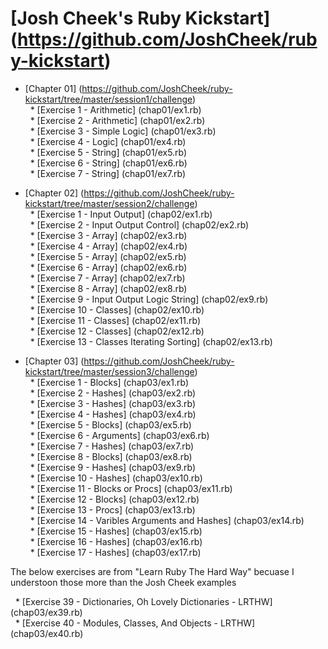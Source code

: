 # [Josh Cheek's Ruby Kickstart] (https://github.com/JoshCheek/ruby-kickstart)

* [Chapter 01] (https://github.com/JoshCheek/ruby-kickstart/tree/master/session1/challenge) <br />
&nbsp;&nbsp;* [Exercise 1 - Arithmetic] (chap01/ex1.rb) <br />
&nbsp;&nbsp;* [Exercise 2 - Arithmetic] (chap01/ex2.rb) <br />
&nbsp;&nbsp;* [Exercise 3 - Simple Logic] (chap01/ex3.rb) <br />
&nbsp;&nbsp;* [Exercise 4 - Logic] (chap01/ex4.rb) <br />
&nbsp;&nbsp;* [Exercise 5 - String] (chap01/ex5.rb) <br />
&nbsp;&nbsp;* [Exercise 6 - String] (chap01/ex6.rb) <br />
&nbsp;&nbsp;* [Exercise 7 - String] (chap01/ex7.rb) <br />

* [Chapter 02] (https://github.com/JoshCheek/ruby-kickstart/tree/master/session2/challenge) <br />
&nbsp;&nbsp;* [Exercise 1 - Input Output] (chap02/ex1.rb) <br />
&nbsp;&nbsp;* [Exercise 2 - Input Output Control] (chap02/ex2.rb) <br />
&nbsp;&nbsp;* [Exercise 3 - Array] (chap02/ex3.rb) <br />
&nbsp;&nbsp;* [Exercise 4 - Array] (chap02/ex4.rb) <br />
&nbsp;&nbsp;* [Exercise 5 - Array] (chap02/ex5.rb) <br />
&nbsp;&nbsp;* [Exercise 6 - Array] (chap02/ex6.rb) <br />
&nbsp;&nbsp;* [Exercise 7 - Array] (chap02/ex7.rb) <br />
&nbsp;&nbsp;* [Exercise 8 - Array] (chap02/ex8.rb) <br />
&nbsp;&nbsp;* [Exercise 9 - Input Output Logic String] (chap02/ex9.rb) <br />
&nbsp;&nbsp;* [Exercise 10 - Classes] (chap02/ex10.rb) <br />
&nbsp;&nbsp;* [Exercise 11 - Classes] (chap02/ex11.rb) <br />
&nbsp;&nbsp;* [Exercise 12 - Classes] (chap02/ex12.rb) <br />
&nbsp;&nbsp;* [Exercise 13 - Classes Iterating Sorting] (chap02/ex13.rb) <br />

* [Chapter 03] (https://github.com/JoshCheek/ruby-kickstart/tree/master/session3/challenge) <br />
&nbsp;&nbsp;* [Exercise 1 - Blocks] (chap03/ex1.rb) <br />
&nbsp;&nbsp;* [Exercise 2 - Hashes] (chap03/ex2.rb) <br />
&nbsp;&nbsp;* [Exercise 3 - Hashes] (chap03/ex3.rb) <br />
&nbsp;&nbsp;* [Exercise 4 - Hashes] (chap03/ex4.rb) <br />
&nbsp;&nbsp;* [Exercise 5 - Blocks] (chap03/ex5.rb) <br />
&nbsp;&nbsp;* [Exercise 6 - Arguments] (chap03/ex6.rb) <br />
&nbsp;&nbsp;* [Exercise 7 - Hashes] (chap03/ex7.rb) <br />
&nbsp;&nbsp;* [Exercise 8 - Blocks] (chap03/ex8.rb) <br />
&nbsp;&nbsp;* [Exercise 9 - Hashes] (chap03/ex9.rb) <br />
&nbsp;&nbsp;* [Exercise 10 - Hashes] (chap03/ex10.rb) <br />
&nbsp;&nbsp;* [Exercise 11 - Blocks or Procs] (chap03/ex11.rb) <br />
&nbsp;&nbsp;* [Exercise 12 - Blocks] (chap03/ex12.rb) <br />
&nbsp;&nbsp;* [Exercise 13 - Procs] (chap03/ex13.rb) <br />
&nbsp;&nbsp;* [Exercise 14 - Varibles Arguments and Hashes] (chap03/ex14.rb) <br />
&nbsp;&nbsp;* [Exercise 15 - Hashes] (chap03/ex15.rb) <br />
&nbsp;&nbsp;* [Exercise 16 - Hashes] (chap03/ex16.rb) <br />
&nbsp;&nbsp;* [Exercise 17 - Hashes] (chap03/ex17.rb) <br />

The below exercises are from "Learn Ruby The Hard Way" becuase I understoon those more than the Josh Cheek examples

&nbsp;&nbsp;* [Exercise 39 - Dictionaries, Oh Lovely Dictionaries - LRTHW] (chap03/ex39.rb) <br />
&nbsp;&nbsp;* [Exercise 40 - Modules, Classes, And Objects - LRTHW] (chap03/ex40.rb) <br />
